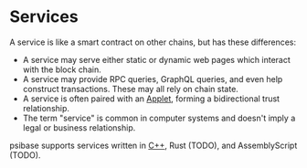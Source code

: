 # Services

A service is like a smart contract on other chains, but has these differences:

- A service may serve either static or dynamic web pages which interact with the block chain.
- A service may provide RPC queries, GraphQL queries, and even help construct transactions. These may all rely on chain state.
- A service is often paired with an [Applet](applet/applets.md), forming a bidirectional trust relationship.
- The term "service" is common in computer systems and doesn't imply a legal or business relationship.

psibase supports services written in [C++](cpp-service/basic/index.md), Rust (TODO), and AssemblyScript (TODO).

